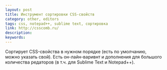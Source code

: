 ```yaml
---
layout: post
title: Инструмент сортировки CSS-свойств
category: other, editors
tags: css, notepad++, sublime text, сортировка
link: http://csscomb.ru/
description:
keywords:
---
```


<p>Сортирует CSS-свойства в нужном порядке (есть по умолчанию, можно указать свой). Есть он-лайн-варивнт и дополнения для большого количества редаторов (в т.ч. для Sublime Text и Notepad++).</p>
